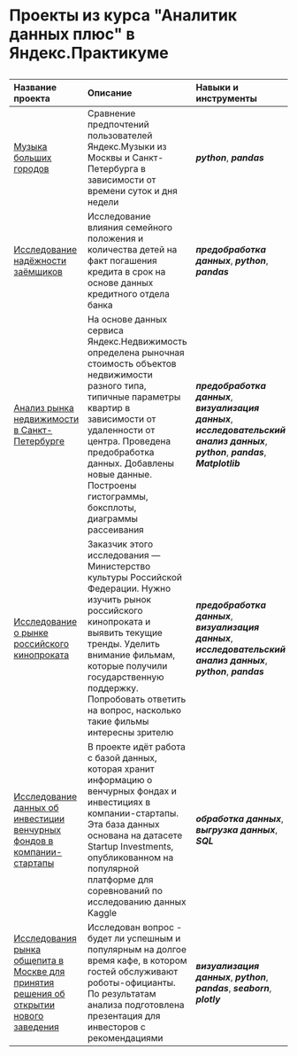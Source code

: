﻿# Проекты из курса "Аналитик данных плюс" в Яндекс.Практикуме

## 
| Название проекта | Описание | Навыки и инструменты |
| :-------------------- | :--------------------- |:--------------------------- |
| [Музыка больших городов](https://github.com/elijah9722/yandex-praktikum/tree/main/Проект%201) | Сравнение предпочтений пользователей Яндекс.Музыки из Москвы и Санкт-Петербурга в зависимости от времени суток и дня недели | ***python***, ***pandas*** |
| [Исследование надёжности заёмщиков](https://github.com/elijah9722/yandex-praktikum/tree/main/Проект%202) | Исследование влияния семейного положения и количества детей на факт погашения кредита в срок на основе данных кредитного отдела банка | ***предобработка данных***, ***python***, ***pandas*** |
| [Анализ рынка недвижимости в Санкт-Петербурге](https://github.com/elijah9722/yandex-praktikum/tree/main/Проект%203) | На основе данных сервиса Яндекс.Недвижимость определена рыночная стоимость объектов недвижимости разного типа, типичные параметры квартир в зависимости от удаленности от центра. Проведена предобработка данных. Добавлены новые данные. Построены гистограммы, боксплоты, диаграммы рассеивания | ***предобработка данных***, ***визуализация данных***, ***исследовательский анализ данных***, ***python***, ***pandas***, ***Matplotlib*** |
| [Исследование о рынке российского кинопроката](https://github.com/elijah9722/yandex-praktikum/tree/main/Сборный%20проект%20№1) | Заказчик этого исследования — Министерство культуры Российской Федерации. Нужно изучить рынок российского кинопроката и выявить текущие тренды. Уделить внимание фильмам, которые получили государственную поддержку. Попробовать ответить на вопрос, насколько такие фильмы интересны зрителю | ***предобработка данных***, ***визуализация данных***, ***исследовательский анализ данных***, ***python***, ***pandas*** |
| [Исследование данных об инвестиции венчурных фондов в компании-стартапы](https://github.com/elijah9722/yandex-praktikum/tree/main/Проект%204) | В проекте идёт работа с базой данных, которая хранит информацию о венчурных фондах и инвестициях в компании-стартапы. Эта база данных основана на датасете Startup Investments, опубликованном на популярной платформе для соревнований по исследованию данных Kaggle | ***обработка данных***, ***выгрузка данных***, ***SQL*** |
| [Исследования рынка общепита в Москве для принятия решения об открытии нового заведения](https://github.com/elijah9722/yandex-praktikum/tree/main/Проект%205) | Исследован вопрос - будет ли успешным и популярным на долгое время кафе, в котором гостей обслуживают роботы-официанты. По результатам анализа подготовлена презентация для инвесторов с рекомендациями | ***визуализация данных***, ***python***, ***pandas***, ***seaborn***, ***plotly*** |
